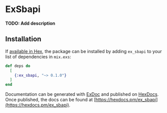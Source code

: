 # ExSbapi

**TODO: Add description**

## Installation

If [available in Hex](https://hex.pm/docs/publish), the package can be installed
by adding `ex_sbapi` to your list of dependencies in `mix.exs`:

```elixir
def deps do
  [
    {:ex_sbapi, "~> 0.1.0"}
  ]
end
```

Documentation can be generated with [ExDoc](https://github.com/elixir-lang/ex_doc)
and published on [HexDocs](https://hexdocs.pm). Once published, the docs can
be found at [https://hexdocs.pm/ex_sbapi](https://hexdocs.pm/ex_sbapi).

